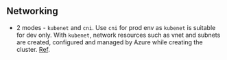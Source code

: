 ## Networking

- 2 modes - `kubenet` and `cni`. Use `cni` for prod env as `kubenet` is suitable for dev only. With `kubenet`, network resources such as vnet and subnets are created, configured and managed by Azure while creating the cluster. [Ref](https://learn.microsoft.com/en-au/azure/aks/concepts-network#azure-virtual-networks).
